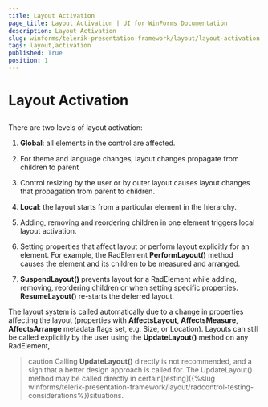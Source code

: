 ```yaml
---
title: Layout Activation
page_title: Layout Activation | UI for WinForms Documentation
description: Layout Activation
slug: winforms/telerik-presentation-framework/layout/layout-activation
tags: layout,activation
published: True
position: 1
---
```


# Layout Activation



## 

There are two levels of layout activation: 



1. __Global__: all elements in the control are affected. 


1. For theme and language changes, layout changes propagate from children to parent 


1. Control resizing by the user or by outer layout causes layout changes that propagation from parent to children. 

1. __Local__: the layout starts from a particular element in the hierarchy. 


1. Adding, removing and reordering children in one element triggers local layout activation. 


1. Setting properties that affect layout or perform layout explicitly for an element. For example, the RadElement __PerformLayout()__ method causes the element and its children to be measured and arranged. 


1. __SuspendLayout()__ prevents layout for a RadElement while adding, removing, reordering children or when setting specific properties. __ResumeLayout()__ re-starts the deferred layout. 



The layout system is called automatically due to a change in properties affecting the layout (properties with __AffectsLayout__, __AffectsMeasure__, __AffectsArrange__ metadata flags set, e.g. Size, or Location). Layouts can still be called explicitly by the user using the __UpdateLayout()__ method on any RadElement,

>caution Calling __UpdateLayout()__ directly is not recommended, and a sign that a better design approach is called for. The UpdateLayout() method may be called directly in certain[testing]({%slug winforms/telerik-presentation-framework/layout/radcontrol-testing-considerations%})situations.
>

